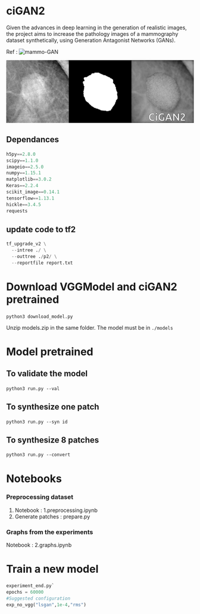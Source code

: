# ciGAN2

Given the advances in deep learning in the generation of realistic images, the project aims to increase the pathology images of a mammography dataset synthetically, using Generation Antagonist Networks (GANs). 

Ref : ![mammo-GAN](https://github.com/ericwu09/mammo-cigan)

![](/images/demo.gif)

## Dependances
```python 
h5py==2.8.0
scipy==1.1.0
imageio==2.5.0
numpy==1.15.1
matplotlib==3.0.2
Keras==2.2.4
scikit_image==0.14.1
tensorflow==1.13.1
hickle==3.4.5
requests
```
## update code to tf2
```python 
tf_upgrade_v2 \
  --intree ./ \
  --outtree ./p2/ \
  --reportfile report.txt
``` 

# Download VGGModel and ciGAN2 pretrained
`python3 download_model.py`

Unzip models.zip in the same folder. The model must be in `./models`

# Model pretrained
## To validate the model

`python3 run.py --val`
## To synthesize one patch

`python3 run.py --syn id`

## To synthesize 8 patches

`python3 run.py --convert`

# Notebooks
### Preprocessing dataset
1. Notebook : 1.preprocessing.ipynb
2. Generate patches : prepare.py

### Graphs from the experiments

Notebook : 2.graphs.ipynb

# Train a new model
```python
experiment_end.py`
epochs = 60000
#Suggested configuration
exp_no_vgg("lsgan",1e-4,"rms")
```
    
